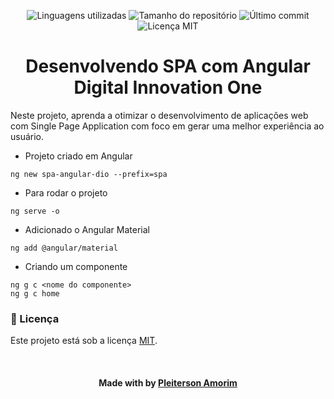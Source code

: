 <!-- Badges session -->
<p align="center">  
  <!-- languages -->
  <img src="https://img.shields.io/github/languages/count/pleiterson/spa-angular-dio?style=social" alt="Linguagens utilizadas">
  <!-- repo size -->
  <img src="https://img.shields.io/github/repo-size/Pleiterson/spa-angular-dio?style=social" alt="Tamanho do repositório">
  <!-- last commit -->
  <img src="https://img.shields.io/github/last-commit/Pleiterson/spa-angular-dio?style=social" alt="Último commit">
  <!-- licence MIT -->
  <img src="https://img.shields.io/github/license/Pleiterson/spa-angular-dio?style=social" alt="Licença MIT">
</p>


<!--About session-->
<h1 align="center">Desenvolvendo SPA com Angular<br>Digital Innovation One</h1>

Neste projeto, aprenda a otimizar o desenvolvimento de aplicações web com Single Page Application com foco em gerar uma melhor experiência ao usuário.

- Projeto criado em Angular
```
ng new spa-angular-dio --prefix=spa
```
- Para rodar o projeto
```
ng serve -o
```
- Adicionado o Angular Material
```
ng add @angular/material
```
- Criando um componente
```
ng g c <nome do componente>
ng g c home
```

<!--License session-->
<h3>📝 Licença</h3>

Este projeto está sob a licença [MIT](./LICENSE).

<!--Bottom session-->
<br><h4 align=center>Made with by <a target="_blank" href="https://pleiterson.vercel.app" >Pleiterson Amorim</a></h4>
